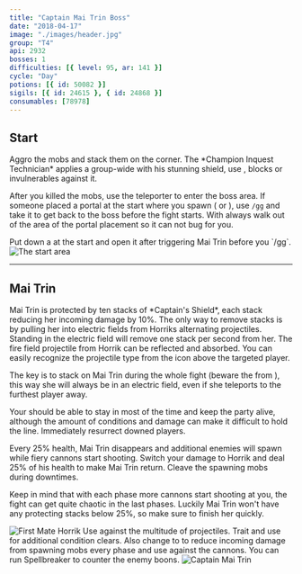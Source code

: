 ```yaml
---
title: "Captain Mai Trin Boss"
date: "2018-04-17"
image: "./images/header.jpg"
group: "T4"
api: 2932
bosses: 1
difficulties: [{ level: 95, ar: 141 }]
cycle: "Day"
potions: [{ id: 50082 }]
sigils: [{ id: 24615 }, { id: 24868 }]
consumables: [78978]
---
```


## Start

<Grid>
<Column>  
Aggro the mobs and stack them on the corner. The *Champion Inquest Technician* applies a group-wide <Control name="daze"/> with his stunning shield, use <Boon name="stability"/>, blocks or invulnerables against it.

After you killed the mobs, use the teleporter to enter the boss area. If someone placed a portal at the start where you spawn (<Specialization name="mesmer"/> or <Item id="78978" text="false"/>), use `/gg` and take it to get back to the boss before the fight starts. With <Item id="78978" text="false"/> always walk out of the area of the portal placement so it can not bug for you.

<Tips>
    <Tip specialization="mesmer">Put down a <Skill id="10197"/> at the start and open it after triggering Mai Trin before you `/gg`.</Tip>
</Tips>
</Column>
<Column width="6" compact>
<Image src="./images/start.jpg" title="The start area" compact/>
</Column>
</Grid>

---

## <Boss red/> Mai Trin <Item id="50082" text="false"/>

<Grid>
<Column>
Mai Trin is protected by ten stacks of *Captain's Shield*, each stack reducing her incoming damage by 10%. The only way to remove stacks is by pulling her into electric fields from Horriks alternating projectiles. Standing in the electric field will remove one stack per second from her. The fire field projectile from Horrik can be reflected and absorbed. You can easily recognize the projectile type from the icon above the targeted player.

The key is to stack on Mai Trin during the whole fight (beware the <Effect name="agony"/> from <Instability name="Social Awkwardness"/>), this way she will always be in an electric field, even if she teleports to the furthest player away.

Your <Specialization name="druid"/> should be able to stay in <Skill id="31869"/> most of the time and keep the party alive, although the amount of conditions and damage can make it difficult to hold the line. Immediately resurrect downed players.

Every 25% health, Mai Trin disappears and additional enemies will spawn while fiery cannons start shooting. Switch your damage to Horrik and deal 25% of his health to make Mai Trin return. Cleave the spawning mobs during downtimes.

Keep in mind that with each phase more cannons start shooting at you, the fight can get quite chaotic in the last phases. Luckily Mai Trin won't have any protecting stacks below 25%, so make sure to finish her quickly.
</Column>

<Column width="7" compact>
<Image src="./images/horrik.jpg" title="First Mate Horrik"/>
<Tips>
    <Tip specialization="mesmer">Use <Skill id="10302"/> against the multitude of projectiles.</Tip>
    <Tip specialization="druid">Trait <Trait id="1075"/> and use <Skill id="12489"/> for additional condition clears.    
    Also change <Skill id="12497"/> to <Skill id="12495"/> to reduce incoming damage from spawning mobs every phase and use <Skill id="31496"/> against the cannons.</Tip>
    <Tip specialization="spellbreaker">You can run Spellbreaker to counter the enemy boons.</Tip>
</Tips>
</Column>
</Grid>

<Image src="./images/mai_trin.jpg" title="Captain Mai Trin"/>
